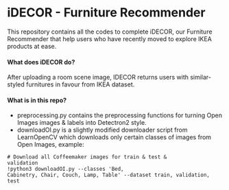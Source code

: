 # iDECOR - Furniture Recommender

<p>This repository contains all the codes to complete iDECOR, our Furniture Recommender that help users who have recently moved to explore IKEA products at ease.</p>

#### What does iDECOR do?
<p>After uploading a room scene image, IDECOR returns users with similar-styled furnitures in favour from IKEA dataset.</p>

#### What is in this repo?

<ul>
<li>preprocessing.py contains the preprocessing functions for turning Open Images images & labels into Detectron2 style.</li>
<li>downloadOI.py is a slightly modified downloader script from LearnOpenCV which downloads only certain classes of images from Open Images, example:</li>
</ul>

<code># Download all Coffeemaker images for train & test & validation</code></br>
<code>!python3 downloadOI.py --classes 'Bed, Cabinetry, Chair, Couch, Lamp, Table' --dataset train, validation, test</code>
